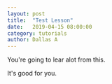 ```yaml
---
layout: post
title:  "Test Lesson" 
date:   2019-04-15 08:00:00
category: tutorials
author: Dallas A 
---
```



You're going to lear alot from this. 

It's good for you.
